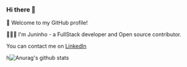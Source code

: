 ### Hi there 👋


🎉 Welcome to my GitHub profile!


👨🏻‍💻 I'm Juninho - a FullStack developer and Open source contributor.

You can contact me on [LinkedIn](https://www.linkedin.com/in/jos%C3%A9-alexandre-da-cruz-filho-7496a01a5/) 

h![Anurag's github stats](https://github-readme-stats.vercel.app/api?username=juninhoww2&theme=algolia&show_icons=true)
